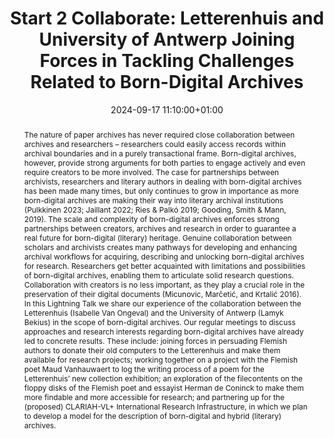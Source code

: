 ---
abstract: "The nature of paper archives has never required close collaboration between
  archives and researchers – researchers could easily access records within archival
  boundaries and in a purely transactional frame. Born-digital archives, however,
  provide strong arguments for both parties to engage actively and even require creators
  to be more involved. The case for partnerships between archivists, researchers and
  literary authors in dealing with born-digital archives has been made many times,
  but only continues to grow in importance as more born-digital archives are making
  their way into literary archival institutions (Pulkkinen 2023; Jaillant 2022; Ries
  & Palkó 2019; Gooding, Smith & Mann, 2019). \nThe scale and complexity of born-digital
  archives enforces strong partnerships between creators, archives and research in
  order to guarantee a real future for born-digital (literary) heritage. Genuine collaboration
  between scholars and archivists creates many pathways for developing and enhancing
  archival workflows for acquiring, describing and unlocking born-digital archives
  for research. Researchers get better acquainted with limitations and possibilities
  of born-digital archives, enabling them to articulate solid research questions.
  Collaboration with creators is no less important, as they play a crucial role in
  the preservation of their digital documents (Micunovic, Marčetić, and Krtalić 2016).\nIn
  this Lightning Talk we share our experience of the collaboration between the Letterenhuis
  (Isabelle Van Ongeval) and the University of Antwerp (Lamyk Bekius) in the scope
  of born-digital archives. Our regular meetings to discuss approaches and research
  interests regarding born-digital archives have already led to concrete results.
  These include: joining forces in persuading Flemish authors to donate their old
  computers to the Letterenhuis and make them available for research projects; working
  together on a project with the Flemish poet Maud Vanhauwaert to log the writing
  process of a poem for the Letterenhuis’ new collection exhibition; an exploration
  of the filecontents on the floppy disks of the Flemish poet and essayist Herman
  de Coninck to make them more findable and more accessible for research; and partnering
  up for the (proposed) CLARIAH-VL+ International Research Infrastructure, in which
  we plan to develop a model for the description of born-digital and hybrid (literary)
  archives."
creators:
- Lamyk Bekius
- ' isabelle van ongeval'
date: 2024-09-17 11:10:00+01:00
document_url: https://doi.org/10.5281/zenodo.13745238
grand_parent: iPRES
institutions: []
keywords:
- managing access
- start 2 preserve
landing_page_url: https://zenodo.org/records/13745238
language: eng
layout: publication
license: Creative Commons Attribution 4.0 (CC-BY-4.0)
notes_url: https://docs.google.com/document/d/1q7uNrEVGePdeRV2G9qDrO4AfNgIr2YY_xpKU99e61Yo/edit#heading=h.aar4tupij1po
parent: iPRES 2024
publication_type: lightning talk
size: null
slides_url: https://zenodo.org/records/13759303
source_name: iPRES
stream_url: ''
title: 'Start 2 Collaborate: Letterenhuis and University of Antwerp Joining Forces
  in Tackling Challenges Related to Born-Digital Archives'
year: 2024
---